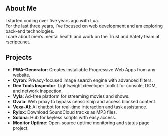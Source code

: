 ## About Me
I started coding over five years ago with Lua.  
For the last three years, I’ve focused on web development and am exploring back-end technologies.  
I care about men’s mental health and work on the Trust and Safety team at rscripts.net.  

## Projects

- **PWA-Generator**: Creates installable Progressive Web Apps from any website.  
- **Cyron**: Privacy-focused image search engine with advanced filters.  
- **Dev Tools Inspector**: Lightweight developer toolkit for console, DOM, and network inspection.  
- **Vyla**: Ad-free platform for streaming movies and shows.  
- **Ovala**: Web proxy to bypass censorship and access blocked content.  
- **Vexa-AI**: AI chatbot for real-time interaction and task assistance.  
- **Rylox**: Download SoundCloud tracks as MP3 files.  
- **Soluna**: Hub for keyless scripts with easy access.  
- **Monitor Uptime**: Open-source uptime monitoring and status page project.

